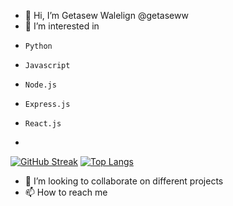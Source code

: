 - 👋 Hi, I’m Getasew Walelign @getaseww
- 👀 I’m interested in 
-     Python 
-     Javascript
-     Node.js
-     Express.js
-     React.js
-     
[![GitHub Streak](http://github-readme-streak-stats.herokuapp.com?user=getaseww&theme=dark&background=000000)](https://git.io/streak-stats)
[![Top Langs](https://github-readme-stats.vercel.app/api/top-langs/?username=getaseww&layout=compact&theme=vision-friendly-dark)](https://github.com/anuraghazra/github-readme-stats)
- 💞️ I’m looking to collaborate on different projects
- 📫 How to reach me 



<!---
getaseww/getaseww is a ✨ special ✨ repository because its `README.md` (this file) appears on your GitHub profile.
You can click the Preview link to take a look at your changes.
--->
